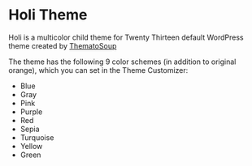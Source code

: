 Holi Theme
==========

Holi is a multicolor child theme for Twenty Thirteen default WordPress theme created by [ThematoSoup][1]

The theme has the following 9 color schemes (in addition to original orange), which you can set in the Theme Customizer:

* Blue
* Gray
* Pink
* Purple
* Red
* Sepia
* Turquoise
* Yellow
* Green

[1]: http://thematosoup.com

